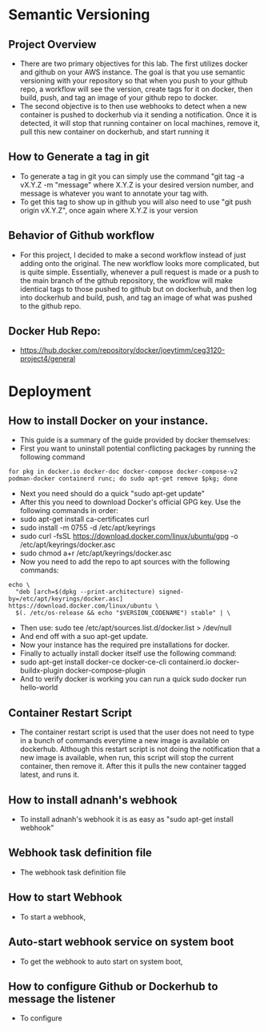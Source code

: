# Semantic Versioning
## Project Overview
- There are two primary objectives for this lab. The first utilizes docker and github on your AWS instance. The goal is that you use semantic versioning with your repository so that when you push to your github repo, a workflow will see the version, create tags for it on docker, then build, push, and tag an image of your github repo to docker.
- The second objective is to then use webhooks to detect when a new container is pushed to dockerhub via it sending a notification. Once it is detected, it will stop that running container on local machines, remove it, pull this new container on dockerhub, and start running it

## How to Generate a tag in git
- To generate a tag in git you can simply use the command "git tag -a vX.Y.Z -m "message" where X.Y.Z is your desired version number, and message is whatever you want to annotate your tag with.
- To get this tag to show up in github you will also need to use "git push origin vX.Y.Z", once again where X.Y.Z is your version

## Behavior of Github workflow
- For this project, I decided to make a second workflow instead of just adding onto the original. The new workflow looks more complicated, but is quite simple. Essentially, whenever a pull request is made or a push to the main branch of the github repository, the workflow will make identical tags to those pushed to github but on dockerhub, and then log into dockerhub and build, push, and tag an image of what was pushed to the github repo.

## Docker Hub Repo:
- https://hub.docker.com/repository/docker/joeytimm/ceg3120-project4/general


# Deployment
## How to install Docker on your instance.
- This guide is a summary of the guide provided by docker themselves:
- First you want to uninstall potential conflicting packages by running the following command
```
for pkg in docker.io docker-doc docker-compose docker-compose-v2 podman-docker containerd runc; do sudo apt-get remove $pkg; done
```
- Next you need should do a quick "sudo apt-get update"
- After this you need to download Docker's official GPG key. Use the following commands in order: 
- sudo apt-get install ca-certificates curl
- sudo install -m 0755 -d /etc/apt/keyrings
- sudo curl -fsSL https://download.docker.com/linux/ubuntu/gpg -o /etc/apt/keyrings/docker.asc
- sudo chmod a+r /etc/apt/keyrings/docker.asc
- Now you need to add the repo to apt sources with the following commands:
``` 
echo \
  "deb [arch=$(dpkg --print-architecture) signed-by=/etc/apt/keyrings/docker.asc] https://download.docker.com/linux/ubuntu \
  $(. /etc/os-release && echo "$VERSION_CODENAME") stable" | \
```
- Then use: sudo tee /etc/apt/sources.list.d/docker.list > /dev/null 
- And end off with a suo apt-get update. 
- Now your instance has the required pre installations for docker. 
- Finally to actually install docker itself use the following command:
- sudo apt-get install docker-ce docker-ce-cli containerd.io docker-buildx-plugin docker-compose-plugin
- And to verify docker is working you can run a quick sudo docker run hello-world

## Container Restart Script
- The container restart script is used that the user does not need to type in a bunch of commands everytime a new image is available on dockerhub. Although this restart script is not doing the notification that a new image is available, when run, this script will stop the current container, then remove it. After this it pulls the new container tagged latest, and runs it.

## How to install adnanh's webhook
- To install adnanh's webhook it is as easy as "sudo apt-get install webhook"

## Webhook task definition file
- The webhook task definition file  

## How to start Webhook
- To start a webhook, 

## Auto-start webhook service on system boot
- To get the webhook to auto start on system boot, 

## How to configure Github or Dockerhub to message the listener
- To configure 
